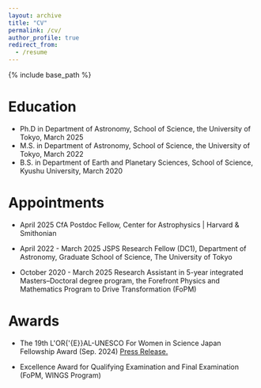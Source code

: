 ```yaml
---
layout: archive
title: "CV"
permalink: /cv/
author_profile: true
redirect_from:
  - /resume
---
```


{% include base_path %}

Education
======
* Ph.D in Department of Astronomy, School of Science, the University of Tokyo, March 2025
* M.S. in Department of Astronomy, School of Science, the University of Tokyo, March 2022
* B.S. in Department of Earth and Planetary Sciences, School of Science, Kyushu University, March 2020
<!-- Work experience
======
* Summer 2015: Research Assistant
  * Github University
  * Duties included: Tagging issues
  * Supervisor: Professor Git

* Fall 2015: Research Assistant
  * Github University
  * Duties included: Merging pull requests
  * Supervisor: Professor Hub
   -->
   
Appointments
======
* April 2025
CfA Postdoc Fellow, Center for Astrophysics \| Harvard & Smithonian

* April 2022 - March 2025
JSPS Research Fellow (DC1), Department of Astronomy, Graduate School of Science, The University of Tokyo

* October 2020 - March 2025
Research Assistant in 5-year integrated Masters–Doctoral degree program, the Forefront Physics and Mathematics Program to Drive Transformation (FoPM) 
 
Awards
======
* The 19th L'OR{\'{E}}AL-UNESCO For Women in Science Japan Fellowship Award (Sep. 2024)
  <u><a href="https://www.s.u-tokyo.ac.jp/en/info/10488/">Press Release</a>.</u>

* Excellence Award for Qualifying Examination and Final Examination (FoPM, WINGS Program)

<!-- Publications
======
  <ul>{% for post in site.publications %}
    {% include archive-single-cv.html %}
  {% endfor %}</ul>
  
<!-- Talks
======
  <ul>{% for post in site.talks %}
    {% include archive-single-talk-cv.html %}
  {% endfor %}</ul> -->
  
<!-- Teaching
======
  <ul>{% for post in site.teaching %}
    {% include archive-single-cv.html %}
  {% endfor %}</ul> -->
  
<!-- Service and leadership
======
* Currently signed in to 43 different slack teams -->
